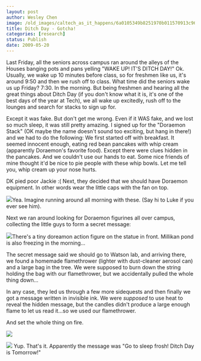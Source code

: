 ```yaml
---
layout: post
author: Wesley Chen
image: /old_images/caltech_as_it_happens/6a0105349b8251970b011570913c96970b.jpg
title: Ditch Day - Gotcha!
categories: [research]
status: Publish
date: 2009-05-20
---
```



Last Friday, all the seniors across campus ran around the alleys of the Houses banging pots and pans yelling "WAKE UP! IT'S DITCH DAY!" 
Ok. Usually, we wake up 10 minutes before class, so for freshmen like us, it's around 9:50 and then we rush off to class. What time did the seniors wake us up Friday? 7:30. In the morning. 
But being freshmen and hearing all the great things about Ditch Day (if you don't know what it is, it's one of the best days of the year at Tech), we all wake up excitedly, rush off to the lounges and search for stacks to sign up for.

Except it was fake. 
But don't get me wrong. Even if it WAS fake, and we lost so much sleep, it was still pretty amazing. I signed up for the "Doraemon Stack" (OK maybe the name doesn't sound too exciting, but hang in there!) and we had to do the following:
We first started off with breakfast. It seemed innocent enough, eating red bean pancakes with whip cream (apparently Doraemon's favorite food). Except there were clues hidden in the pancakes. And we couldn't use our hands to eat. Some nice friends of mine thought it'd be nice to pie people with these whip bowls. Let me tell you, whip cream up your nose hurts.

DK pied poor Jackie :( 
Next, they decided that we should have Doraemon equipment. In other words wear the little caps with the fan on top. 


![](/old_images/caltech_as_it_happens/6a0105349b8251970b011570913d70970b.jpg)Yea. Imagine running around all morning with these. (Say hi to Luke if you ever see him).

Next we ran around looking for Doraemon figurines all over campus, collecting the little guys to form a secret message:


![](/old_images/caltech_as_it_happens/6a0105349b8251970b01156fa2675e970c.jpg)There's a tiny doreamon action figure on the statue in front. Millikan pond is also freezing in the morning...

The secret message said we should go to Watson lab, and arriving there, we found a homemade flamethrower (lighter with dust-cleaner aerosol can) and a large bag in the tree. We were supposed to burn down the string holding the bag with our flamethrower, but we accidentally pulled the whole thing down...

In any case, they led us through a few more sidequests and then finally we got a message written in invisible ink. We were *supposed* to use heat to reveal the hidden message, but the candles didn't produce a large enough flame to let us read it...so we used our flamethrower.

And set the whole thing on fire.


![](/old_images/caltech_as_it_happens/6a0105349b8251970b01157097b21e970b.jpg)

![](/old_images/caltech_as_it_happens/6a0105349b8251970b01157097b2cd970b.jpg)
Yup. That's it. Apparently the message was "Go to sleep frosh! Ditch Day is Tomorrow!"

